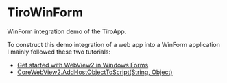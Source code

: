 # TiroWinForm
WinForm integration demo of the TiroApp.

To construct this demo integration of a web app into a WinForm application I mainly followed these two tutorials:
- [Get started with WebView2 in Windows Forms](https://docs.microsoft.com/en-us/microsoft-edge/webview2/get-started/winforms)
- [CoreWebView2.AddHostObjectToScript(String, Object)](https://docs.microsoft.com/en-us/dotnet/api/microsoft.web.webview2.core.corewebview2.addhostobjecttoscript?view=webview2-dotnet-1.0.818.41#Microsoft_Web_WebView2_Core_CoreWebView2_AddHostObjectToScript_System_String_System_Object_)
